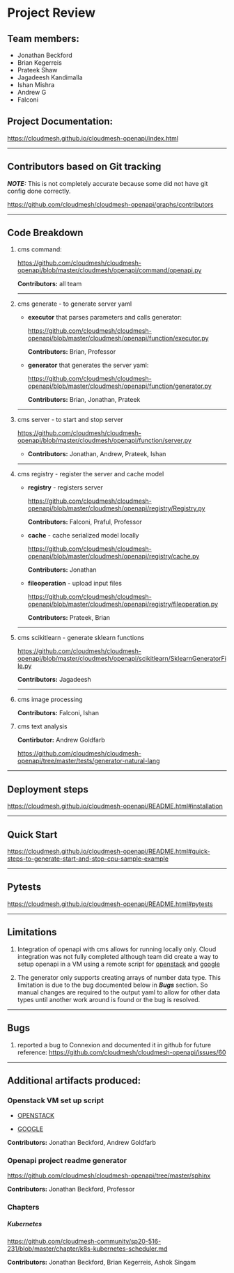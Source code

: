# Project Review

## Team members:
  - Jonathan Beckford
  - Brian Kegerreis
  - Prateek Shaw
  - Jagadeesh Kandimalla
  - Ishan Mishra
  - Andrew G
  - Falconi

## Project Documentation:

<https://cloudmesh.github.io/cloudmesh-openapi/index.html>

-----------

## Contributors based on Git tracking

***NOTE:*** This is not completely accurate because some did not have git config done correctly.

<https://github.com/cloudmesh/cloudmesh-openapi/graphs/contributors>

-----------

## Code Breakdown

1. cms command:

    <https://github.com/cloudmesh/cloudmesh-openapi/blob/master/cloudmesh/openapi/command/openapi.py>

    **Contributors:** all team

    -----------

2. cms generate - to generate server yaml
    - **executor** that parses parameters and calls generator:
         
         <https://github.com/cloudmesh/cloudmesh-openapi/blob/master/cloudmesh/openapi/function/executor.py>
         
         **Contributors:**  Brian, Professor
        
    - **generator** that generates the server yaml:
         
         <https://github.com/cloudmesh/cloudmesh-openapi/blob/master/cloudmesh/openapi/function/generator.py>
         
        **Contributors:**  Brian, Jonathan, Prateek

    -----------

3. cms server - to start and stop server

    <https://github.com/cloudmesh/cloudmesh-openapi/blob/master/cloudmesh/openapi/function/server.py>
 
    - **Contributors:**  Jonathan, Andrew, Prateek, Ishan

    -----------

4. cms registry - register the server and cache model

    - **registry** - registers server 
    
        <https://github.com/cloudmesh/cloudmesh-openapi/blob/master/cloudmesh/openapi/registry/Registry.py>
    
        **Contributors:** Falconi, Praful, Professor

    - **cache** - cache serialized model locally

        <https://github.com/cloudmesh/cloudmesh-openapi/blob/master/cloudmesh/openapi/registry/cache.py>
      
        **Contributors:** Jonathan
      
    - **fileoperation** - upload input files

        <https://github.com/cloudmesh/cloudmesh-openapi/blob/master/cloudmesh/openapi/registry/fileoperation.py>
    
        **Contributors:** Prateek, Brian 

    -----------

5. cms scikitlearn - generate sklearn functions

    <https://github.com/cloudmesh/cloudmesh-openapi/blob/master/cloudmesh/openapi/scikitlearn/SklearnGeneratorFile.py>
    
    **Contributors:** Jagadeesh

      -----------

6. cms image processing

    **Contributors:** Falconi, Ishan
    
7. cms text analysis
    
    **Contirbutor:** Andrew Goldfarb
    
    <https://github.com/cloudmesh/cloudmesh-openapi/tree/master/tests/generator-natural-lang>

-----------

## Deployment steps

   <https://cloudmesh.github.io/cloudmesh-openapi/README.html#installation>


-----------


## Quick Start

   <https://cloudmesh.github.io/cloudmesh-openapi/README.html#quick-steps-to-generate-start-and-stop-cpu-sample-example>
   
-----------

## Pytests

   <https://cloudmesh.github.io/cloudmesh-openapi/README.html#pytests>

-----------

## Limitations

1. Integration of openapi with cms allows for running locally only.  Cloud integration was not fully completed although team did create a way to setup openapi in a VM using a remote script for [openstack](https://github.com/cloudmesh/get/blob/master/openapi/ubuntu18.04/index.html) and [google](https://github.com/cloudmesh/get/blob/master/openapi/google/index.html)  

2. The generator only supports creating arrays of number data type.  This limitation is due to the bug documented below in ***Bugs*** section.  So manual changes are required to the output yaml to allow for other data types until another work around is found or the bug is resolved.

-----------

## Bugs

1. reported a bug to Connexion and documented it in github for future reference:
  <https://github.com/cloudmesh/cloudmesh-openapi/issues/60>

-----------

## Additional artifacts produced:

### Openstack VM set up script

   - [OPENSTACK](https://github.com/cloudmesh/get/blob/master/openapi/ubuntu18.04/index.html)
   
   - [GOOGLE](https://github.com/cloudmesh/get/blob/master/openapi/google/index.html)

   **Contributors:** Jonathan Beckford, Andrew Goldfarb

  
### Openapi project readme generator

   <https://github.com/cloudmesh/cloudmesh-openapi/tree/master/sphinx>

   **Contributors:** Jonathan Beckford, Professor

  
### Chapters

##### Kubernetes

   <https://github.com/cloudmesh-community/sp20-516-231/blob/master/chapter/k8s-kubernetes-scheduler.md>

   **Contributors:**  Jonathan Beckford, Brian Kegerreis, Ashok Singam




